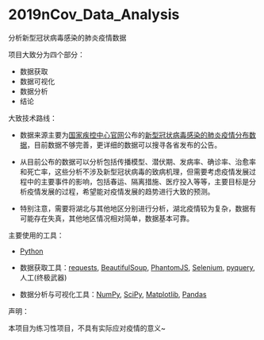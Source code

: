 # 2019nCov_Data_Analysis
分析新型冠状病毒感染的肺炎疫情数据

项目大致分为四个部分：

- 数据获取
- 数据可视化
- 数据分析
- 结论

大致技术路线：

- 数据来源主要为[国家疾控中心官网](http://www.chinacdc.cn/)公布的[新型冠状病毒感染的肺炎疫情分布数据](http://2019ncov.chinacdc.cn/2019-nCoV/)，目前数据不够完善，更详细的数据可以搜寻各省发布的公告。

- 从目前公布的数据可以分析包括传播模型、潜伏期、发病率、确诊率、治愈率和死亡率，这些分析不涉及新型冠状病毒的致病机理，但需要考虑疫情发展过程中的主要事件的影响，包括春运、隔离措施、医疗投入等等，主要目标是分析疫情发展的过程，希望能对疫情发展的趋势进行大致的预测。

- 特别注意，需要将湖北与其他地区分别进行分析，湖北疫情较为复杂，数据有可能存在失真，其他地区情况相对简单，数据基本可靠。

主要使用的工具：

- [Python](https://www.python.org/)
- 数据获取工具：[requests](https://github.com/psf/requests), [BeautifulSoup](https://www.crummy.com/software/BeautifulSoup/), [PhantomJS](https://phantomjs.org/), [Selenium](https://github.com/baijum/selenium-python), [pyquery](https://github.com/gawel/pyquery), 人工(终极武器)
  
- 数据分析与可视化工具：[NumPy](https://numpy.org/), [SciPy](https://www.scipy.org/), [Matplotlib](https://matplotlib.org/), [Pandas](https://pandas.pydata.org/)

声明：

本项目为练习性项目，不具有实际应对疫情的意义~

